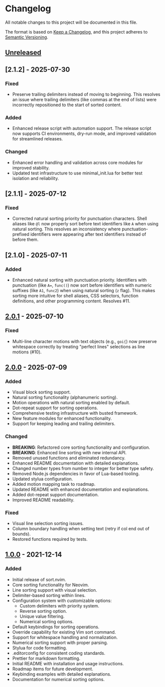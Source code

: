 # Changelog

All notable changes to this project will be documented in this file.

The format is based on [Keep a Changelog](https://keepachangelog.com/en/1.0.0/),
and this project adheres to [Semantic Versioning](https://semver.org/spec/v2.0.0.html).

## [Unreleased]

## [2.1.2] - 2025-07-30

### Fixed

- Preserve trailing delimiters instead of moving to beginning. This resolves an issue where trailing delimiters (like commas at the end of lists) were incorrectly repositioned to the start of sorted content.

### Added

- Enhanced release script with automation support. The release script now supports CI environments, dry-run mode, and improved validation for streamlined releases.

### Changed

- Enhanced error handling and validation across core modules for improved stability.
- Updated test infrastructure to use minimal_init.lua for better test isolation and reliability.

## [2.1.1] - 2025-07-12

### Fixed

- Corrected natural sorting priority for punctuation characters. Shell aliases like `@l` now properly sort before text identifiers like `A` when using natural sorting. This resolves an inconsistency where punctuation-prefixed identifiers were appearing after text identifiers instead of before them.

## [2.1.0] - 2025-07-11

### Added

- Enhanced natural sorting with punctuation priority. Identifiers with punctuation (like `A=`, `func()`) now sort before identifiers with numeric suffixes (like `A1`, `func2`) when using natural sorting (`z` flag). This makes sorting more intuitive for shell aliases, CSS selectors, function definitions, and other programming content. Resolves #11.

## [2.0.1] - 2025-07-10

### Fixed

- Multi-line character motions with text objects (e.g., `goi{`) now preserve whitespace correctly by treating "perfect lines" selections as line motions (#10).

## [2.0.0] - 2025-07-09

### Added

- Visual block sorting support.
- Natural sorting functionality (alphanumeric sorting).
- Motion operations with natural sorting enabled by default.
- Dot-repeat support for sorting operations.
- Comprehensive testing infrastructure with busted framework.
- New feature modules for enhanced functionality.
- Support for keeping leading and trailing delimiters.

### Changed

- **BREAKING**: Refactored core sorting functionality and configuration.
- **BREAKING**: Enhanced line sorting with new internal API.
- Removed unused functions and eliminated redundancy.
- Enhanced README documentation with detailed explanations.
- Changed number types from number to integer for better type safety.
- Removed Node.js dependencies in favor of Lua-based tooling.
- Updated stylua configuration.
- Added motion mapping task to roadmap.
- Updated README with enhanced documentation and explanations.
- Added dot-repeat support documentation.
- Improved README readability.

### Fixed

- Visual line selection sorting issues.
- Column boundary handling when setting text (retry if col end out of bounds).
- Restored functions required by tests.

## [1.0.0] - 2021-12-14

### Added

- Initial release of sort.nvim.
- Core sorting functionality for Neovim.
- Line sorting support with visual selection.
- Delimiter-based sorting within lines.
- Configuration system with customizable options:
  - Custom delimiters with priority system.
  - Reverse sorting option.
  - Unique value filtering.
  - Numerical sorting options.
- Default keybindings for sorting operations.
- Override capability for existing Vim sort command.
- Support for whitespace handling and normalization.
- Numerical sorting support with proper parsing.
- Stylua for code formatting.
- .editorconfig for consistent coding standards.
- Prettier for markdown formatting.
- Initial README with installation and usage instructions.
- Roadmap items for future development.
- Keybinding examples with detailed explanations.
- Documentation for numerical sorting options.

[Unreleased]: https://github.com/sQVe/sort.nvim/compare/v2.0.1...HEAD
[2.0.1]: https://github.com/sQVe/sort.nvim/compare/v2.0.0...v2.0.1
[2.0.0]: https://github.com/sQVe/sort.nvim/compare/v1.0.0...v2.0.0
[1.0.0]: https://github.com/sQVe/sort.nvim/releases/tag/v1.0.0
